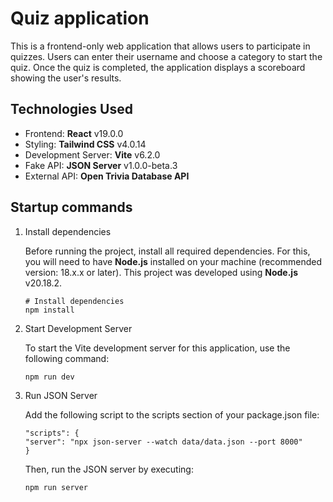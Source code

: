 # Quiz application
This is a frontend-only web application that allows users to participate in quizzes. Users can enter their username and choose a category to start the quiz. Once the quiz is completed, the application displays a scoreboard showing the user's results.

## Technologies Used

- Frontend: **React** v19.0.0
- Styling: **Tailwind CSS** v4.0.14
- Development Server: **Vite** v6.2.0
- Fake API: **JSON Server** v1.0.0-beta.3
- External API: **Open Trivia Database API**

## Startup commands
1. Install dependencies
   
   Before running the project, install all required dependencies. For this, you will need to have **Node.js** installed on your machine (recommended version: 18.x.x or later). This project was developed using **Node.js** v20.18.2.
    ```
    # Install dependencies
    npm install
    ```
2. Start Development Server

   To start the Vite development server for this application, use the following command:
   ```
   npm run dev
   ```
3. Run JSON Server
   
   Add the following script to the scripts section of your package.json file:
   ```
   "scripts": {
   "server": "npx json-server --watch data/data.json --port 8000"
   }
   ```
   Then, run the JSON server by executing:
   ```
   npm run server
   ```

 


    
